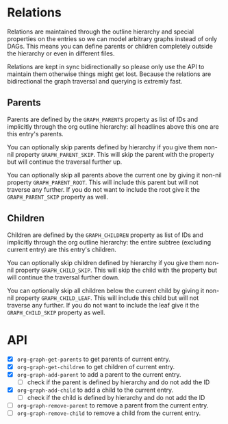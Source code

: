 # Relations

Relations are maintained through the outline hierarchy and special properties on the entries so we can model arbitrary graphs instead of only DAGs.  This means you can define parents or children completely outside the hierarchy or even in different files.

Relations are kept in sync bidirectionally so please only use the API to maintain them otherwise things might get lost.  Because the relations are bidirectional the graph traversal and querying is extremly fast.

## Parents

Parents are defined by the `GRAPH_PARENTS` property as list of IDs and implicitly through the org outline hierarchy: all headlines above this one are this entry's parents.

You can optionally skip parents defined by hierarchy if you give them non-nil property `GRAPH_PARENT_SKIP`.  This will skip the parent with the property but will continue the traversal further up.

You can optionally skip all parents above the current one by giving it non-nil property `GRAPH_PARENT_ROOT`.  This will include this parent but will not traverse any further.  If you do not want to include the root give it the `GRAPH_PARENT_SKIP` property as well.

## Children

Children are defined by the `GRAPH_CHILDREN` property as list of IDs and implicitly through the org outline hierarchy: the entire subtree (excluding current entry) are this entry's children.

You can optionally skip children defined by hierarchy if you give them non-nil property `GRAPH_CHILD_SKIP`.  This will skip the child with the property but will continue the traversal further down.

You can optionally skip all children below the current child by giving it non-nil property `GRAPH_CHILD_LEAF`.  This will include this child but will not traverse any further.  If you do not want to include the leaf give it the `GRAPH_CHILD_SKIP` property as well.

# API

- [x] `org-graph-get-parents` to get parents of current entry.
- [x] `org-graph-get-children` to get children of current entry.
- [x] `org-graph-add-parent` to add a parent to the current entry.
  - [ ] check if the parent is defined by hierarchy and do not add the ID
- [x] `org-graph-add-child` to add a child to the current entry.
  - [ ] check if the child is defined by hierarchy and do not add the ID
- [ ] `org-graph-remove-parent` to remove a parent from the current entry.
- [ ] `org-graph-remove-child` to remove a child from the current entry.
